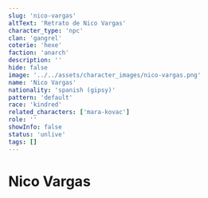 ```yaml
---
slug: 'nico-vargas'
altText: 'Retrato de Nico Vargas'
character_type: 'npc'
clan: 'gangrel'
coterie: 'hexe'
faction: 'anarch'
description: ''
hide: false
image: '../../assets/character_images/nico-vargas.png'
name: 'Nico Vargas'
nationality: 'spanish (gipsy)'
pattern: 'default'
race: 'kindred'
related_characters: ['mara-kovac']
role: ''
showInfo: false
status: 'unlive'
tags: []
---
```


# Nico Vargas
